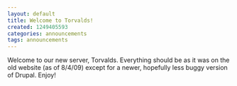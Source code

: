 ```yaml
---
layout: default
title: Welcome to Torvalds!
created: 1249405593
categories: announcements
tags: announcements
---
```

Welcome to our new server, Torvalds. Everything should be as it was on the old website (as of 8/4/09) except for a newer, hopefully less buggy version of Drupal. Enjoy!
